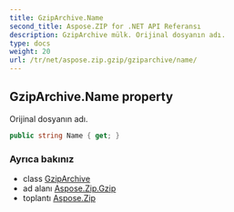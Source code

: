 ```yaml
---
title: GzipArchive.Name
second_title: Aspose.ZIP for .NET API Referansı
description: GzipArchive mülk. Orijinal dosyanın adı.
type: docs
weight: 20
url: /tr/net/aspose.zip.gzip/gziparchive/name/
---
```

## GzipArchive.Name property

Orijinal dosyanın adı.

```csharp
public string Name { get; }
```

### Ayrıca bakınız

* class [GzipArchive](../)
* ad alanı [Aspose.Zip.Gzip](../../gziparchive/)
* toplantı [Aspose.Zip](../../../)


